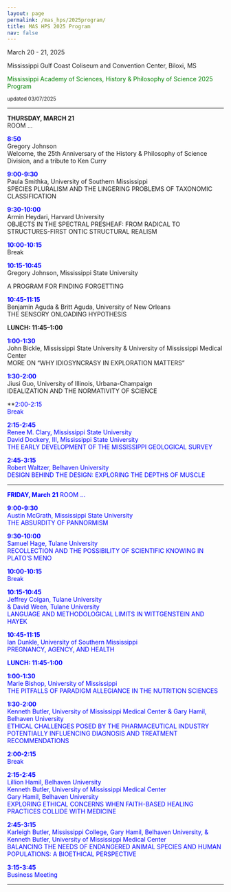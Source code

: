 ```yaml
---
layout: page
permalink: /mas_hps/2025program/
title: MAS HPS 2025 Program
nav: false
---
```


March 20 - 21, 2025

Mississippi Gulf Coast Coliseum and Convention Center, Biloxi, MS


<font color="green">Mississippi Academy of Sciences, History & Philosophy of Science 2025 Program</font>

<small>updated 03/07/2025</small>

---

**THURSDAY, MARCH 21**<br>
ROOM ...

**<font color="blue">8:50</font>** 		
Gregory Johnson<br>
Welcome, the 25th Anniversary of the History & Philosophy of Science Division, and a tribute to Ken Curry


**<font color="blue">9:00-9:30</font>**<br>
Paula Smithka, University of Southern Mississippi<br>
SPECIES PLURALISM AND THE LINGERING PROBLEMS OF TAXONOMIC CLASSIFICATION

**<font color="blue">9:30-10:00</font>**<br>
Armin Heydari, Harvard University<br>
OBJECTS IN THE SPECTRAL PRESHEAF: FROM RADICAL TO STRUCTURES-FIRST ONTIC STRUCTURAL REALISM


**<font color="blue">10:00-10:15</font>**<br>
Break


**<font color="blue">10:15-10:45</font>**<br>
Gregory Johnson, Mississippi State University<br> 

A PROGRAM FOR FINDING FORGETTING

**<font color="blue">10:45-11:15</font>**<br>
Benjamin Aguda & Britt Aguda, University of New Orleans<br>
THE SENSORY ONLOADING HYPOTHESIS

**LUNCH: 11:45–1:00**

**<font color="blue">1:00-1:30</font>**<br>
John Bickle, Mississippi State University & University of Mississippi Medical Center<br>
MORE ON “WHY IDIOSYNCRASY IN EXPLORATION MATTERS”

**<font color="blue">1:30-2:00</font>**<br>
Jiusi Guo, University of Illinois, Urbana-Champaign<br>
IDEALIZATION AND THE NORMATIVITY OF SCIENCE
 
**<font color="blue">2:00-2:15	
Break

**<font color="blue">2:15-2:45</font>**<br>
Renee M. Clary, Mississippi State University<br>
David Dockery, III, Mississippi State University<br>
THE EARLY DEVELOPMENT OF THE MISSISSIPPI GEOLOGICAL SURVEY

**<font color="blue">2:45-3:15</font>**<br>
Robert Waltzer, Belhaven University<br>
DESIGN BEHIND THE DESIGN: EXPLORING THE DEPTHS OF MUSCLE


---
 
**FRIDAY, March 21**
ROOM ...

**<font color="blue">9:00-9:30</font>**<br>
Austin McGrath, Mississippi State University<br>
THE ABSURDITY OF PANNORMISM

**<font color="blue">9:30-10:00</font>**<br>
Samuel Hage, Tulane University<br>
RECOLLECTION AND THE POSSIBILITY OF SCIENTIFIC KNOWING IN PLATO’S MENO

**<font color="blue">10:00-10:15</font>**<br>
Break

**<font color="blue">10:15-10:45</font>**<br>
Jeffrey Colgan, Tulane University<br> & David Ween, Tulane University<br> 
LANGUAGE AND METHODOLOGICAL LIMITS IN WITTGENSTEIN AND HAYEK

**<font color="blue">10:45-11:15</font>**<br>
Ian Dunkle, University of Southern Mississippi<br>
PREGNANCY, AGENCY, AND HEALTH

**LUNCH: 11:45-1:00**

**<font color="blue">1:00-1:30</font>**<br>
Marie Bishop, University of Mississippi<br>
THE PITFALLS OF PARADIGM ALLEGIANCE IN THE NUTRITION SCIENCES

**<font color="blue">1:30-2:00</font>**<br>
Kenneth Butler, University of Mississippi Medical Center & Gary Hamil, Belhaven University<br>
ETHICAL CHALLENGES POSED BY THE PHARMACEUTICAL INDUSTRY POTENTIALLY INFLUENCING DIAGNOSIS AND TREATMENT RECOMMENDATIONS


**<font color="blue">2:00-2:15</font>**<br>
Break
 

**<font color="blue">2:15-2:45</font>**<br>
Lillion Hamil, Belhaven University<br> 
Kenneth Butler, University of Mississippi Medical Center<br> 
Gary Hamil, Belhaven University<br> 
EXPLORING ETHICAL CONCERNS WHEN FAITH-BASED HEALING PRACTICES COLLIDE WITH MEDICINE

**<font color="blue">2:45-3:15</font>**<br>
Karleigh Butler, Mississippi College, Gary Hamil, Belhaven University, & Kenneth Butler, University of Mississippi Medical Center<br>
BALANCING THE NEEDS OF ENDANGERED ANIMAL SPECIES AND HUMAN POPULATIONS: A BIOETHICAL PERSPECTIVE

**<font color="blue">3:15-3:45</font>**<br>
Business Meeting

---
